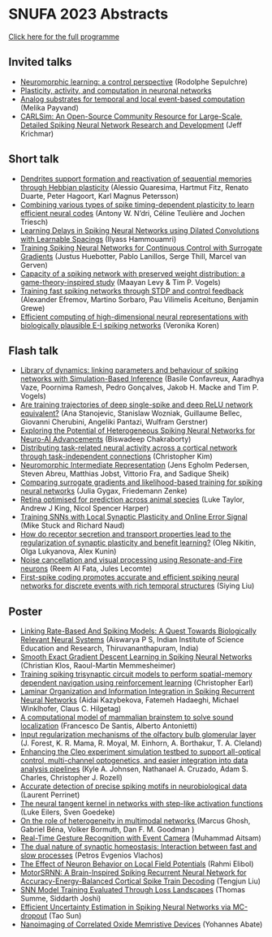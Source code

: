 # SNUFA 2023 Abstracts

[Click here for the full programme](https://snufa.net/2023)

## Invited talks

* [Neuromorphic learning: a control perspective](abstracts/rodolphe-sepulchre-neuromorphic.md) (Rodolphe Sepulchre)
* [Plasticity, activity, and computation in neuronal networks](abstracts/gabriel-ocker-plasticity.md)
* [Analog substrates for temporal and local event-based computation](abstracts/melika-payvand-analog.md) (Melika Payvand)
* [CARLSim: An Open-Source Community Resource for Large-Scale, Detailed Spiking Neural Network Research and Development](abstracts/jeff-krichmar-carlsim.md) (Jeff Krichmar)

## Short talk

* [Dendrites support formation and reactivation of sequential memories through Hebbian plasticity](abstracts/alessio-quaresim-dendrites.md) (Alessio Quaresima, Hartmut Fitz, Renato Duarte, Peter Hagoort, Karl Magnus Petersson)
* [Combining various types of spike timing-dependent plasticity to learn efficient neural codes](abstracts/antony-w-combining.md) (Antony W. N’dri, Céline Teulière and Jochen Triesch)
* [Learning Delays in Spiking Neural Networks using Dilated Convolutions with Learnable Spacings](abstracts/ilyass-hammouamri-learning.md) (Ilyass Hammouamri)
* [Training Spiking Neural Networks for Continuous Control with Surrogate Gradients](abstracts/justus-huebotter-training.md) (Justus Huebotter, Pablo Lanillos, Serge Thill, Marcel van Gerven)
* [Capacity of a spiking network with preserved weight distribution: a game-theory-inspired study](abstracts/maayan-levy-capacity.md) (Maayan Levy & Tim P. Vogels)
* [Training fast spiking networks through STDP and control feedback](abstracts/martino-sorbaro-training.md) (Alexander Efremov, Martino Sorbaro, Pau Vilimelis Aceituno, Benjamin Grewe)
* [Efficient computing of high-dimensional neural representations with biologically plausible E-I spiking networks](abstracts/veronika-koren-efficient.md) (Veronika Koren)




## Flash talk

* [Library of dynamics: linking parameters and behaviour of spiking networks with Simulation-Based Inference](abstracts/aaradhya-vaze-library.md) (Basile Confavreux, Aaradhya Vaze, Poornima Ramesh, Pedro Gonçalves, Jakob H. Macke and Tim P. Vogels)
* [Are training trajectories of deep single-spike and deep ReLU network equivalent?](abstracts/ana-stanojevic-training.md) (Ana Stanojevic, Stanislaw Wozniak, Guillaume Bellec, Giovanni Cherubini, Angeliki Pantazi, Wulfram Gerstner)
* [Exploring the Potential of Heterogeneous Spiking Neural Networks for Neuro-AI Advancements](abstracts/biswadeep-chakraborty-exploring.md) (Biswadeep Chakraborty)
* [Distributing task-related neural activity across a cortical network through task-independent connections](abstracts/christopher-kim-distributing.md) (Christopher Kim)
* [Neuromorphic Intermediate Representation](abstracts/jens-egholm-neuromorphic.md) (Jens Egholm Pedersen, Steven Abreu, Matthias Jobst, Vittorio Fra, and Sadique Sheik)
* [Comparing surrogate gradients and likelihood-based training for spiking neural networks](abstracts/julia-gygax-comparing.md) (Julia Gygax, Friedemann Zenke)
* [Retina optimised for prediction across animal species](abstracts/luke-taylor-retina.md) (Luke Taylor, Andrew J King, Nicol Spencer Harper)
* [Training SNNs with Local Synaptic Plasticity and Online Error Signal](abstracts/mike-stuck-training.md) (Mike Stuck and Richard Naud)
* [How do receptor secretion and transport properties lead to the regularization of synaptic plasticity and benefit learning?](abstracts/oleg-nikitin-receptor.md) (Oleg Nikitin, Olga Lukyanova, Alex Kunin)
* [Noise cancellation and visual processing using Resonate-and-Fire neurons](abstracts/reem-al-noise.md) (Reem Al Fata, Jules Lecomte)
* [First-spike coding promotes accurate and efficient spiking neural networks for discrete events with rich temporal structures](abstracts/siying-liu-first-spike.md) (Siying Liu)




## Poster

* [Linking Rate-Based And Spiking Models: A  Quest Towards Biologically Relevant  Neural Systems](abstracts/aiswarya-p-linking.md) (Aiswarya P S, Indian Institute of Science Education and Research, Thiruvananthapuram, India)
* [Smooth Exact Gradient Descent Learning in Spiking Neural Networks](abstracts/christian-klos-smooth.md) (Christian Klos, Raoul-Martin Memmesheimer)
* [Training spiking trisynaptic circuit models to perform spatial-memory dependent navigation using reinforcement learning](abstracts/christopher-earl-training.md) (Christopher Earl)
* [Laminar Organization and Information Integration in Spiking Recurrent Neural Networks](abstracts/fatemeh-hadaeghi-laminar.md) (Aidai Kazybekova, Fatemeh Hadaeghi, Michael Winklhofer, Claus C. Hilgetag)
* [A computational model of mammalian brainstem to solve sound localization](abstracts/francesco-de-computational.md) (Francesco De Santis, Alberto Antonietti)
* [Input regularization mechanisms of the olfactory bulb glomerular layer](abstracts/jeremy-forest-input.md) (J. Forest, K. R. Mama, R. Moyal, M. Einhorn, A. Borthakur, T. A. Cleland)
* [Enhancing the Cleo experiment simulation testbed to support all-optical control, multi-channel optogenetics, and easier integration into data analysis pipelines](abstracts/kyle-johnsen-enhancing.md) (Kyle A. Johnsen, Nathanael A. Cruzado, Adam S. Charles, Christopher J. Rozell)
* [Accurate detection of precise spiking motifs in neurobiological data](abstracts/laurent-perrinet-accurate.md) (Laurent Perrinet)
* [The neural tangent kernel in networks with step-like activation functions](abstracts/luke-eilers-neural.md) (Luke Eilers, Sven Goedeke)
* [On the role of heterogeneity in multimodal networks ](abstracts/marcus-ghosh-role.md) (Marcus Ghosh, Gabriel Béna, Volker Bormuth, Dan F. M. Goodman  )
* [Real-Time Gesture Recognition with Event Camera](abstracts/muhammad-aitsam-real-time.md) (Muhammad Aitsam)
* [The dual nature of synaptic homeostasis: Interaction between fast and slow processes](abstracts/petros-evgenios-dual.md) (Petros Evgenios Vlachos)
* [The Effect of Neuron Behavior on Local Field Potentials](abstracts/rahmi-elibol-effect.md) (Rahmi Elibol)
* [MotorSRNN: A Brain-Inspired Spiking Recurrent Neural Network for Accuracy-Energy-Balanced Cortical Spike Train Decoding](abstracts/shaomin-zhang-motorsrnn.md) (Tengjun Liu)
* [SNN Model Training Evaluated Through Loss Landscapes](abstracts/siddharth-joshi-model.md) (Thomas Summe, Siddarth Joshi)
* [Efficient Uncertainty Estimation in Spiking Neural Networks via MC-dropout](abstracts/tao-sun-efficient.md) (Tao Sun)
* [Nanoimaging of Correlated Oxide Memristive Devices](abstracts/yohannes-abate-nanoimaging.md) (Yohannes Abate)



